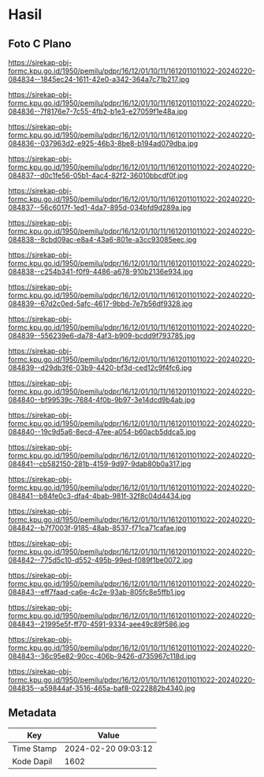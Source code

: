 # Hasil

## Foto C Plano

https://sirekap-obj-formc.kpu.go.id/1950/pemilu/pdpr/16/12/01/10/11/1612011011022-20240220-084834--1845ec24-1611-42e0-a342-364a7c71b217.jpg

https://sirekap-obj-formc.kpu.go.id/1950/pemilu/pdpr/16/12/01/10/11/1612011011022-20240220-084836--7f8176e7-7c55-4fb2-b1e3-e27059f1e48a.jpg

https://sirekap-obj-formc.kpu.go.id/1950/pemilu/pdpr/16/12/01/10/11/1612011011022-20240220-084836--037963d2-e925-46b3-8be8-b194ad079dba.jpg

https://sirekap-obj-formc.kpu.go.id/1950/pemilu/pdpr/16/12/01/10/11/1612011011022-20240220-084837--d0c1fe56-05b1-4ac4-82f2-36010bbcdf0f.jpg

https://sirekap-obj-formc.kpu.go.id/1950/pemilu/pdpr/16/12/01/10/11/1612011011022-20240220-084837--56c6017f-1ed1-4da7-895d-034bfd9d289a.jpg

https://sirekap-obj-formc.kpu.go.id/1950/pemilu/pdpr/16/12/01/10/11/1612011011022-20240220-084838--8cbd09ac-e8a4-43a6-801e-a3cc93085eec.jpg

https://sirekap-obj-formc.kpu.go.id/1950/pemilu/pdpr/16/12/01/10/11/1612011011022-20240220-084838--c254b341-f0f9-4486-a678-910b2136e934.jpg

https://sirekap-obj-formc.kpu.go.id/1950/pemilu/pdpr/16/12/01/10/11/1612011011022-20240220-084839--67d2c0ed-5afc-4617-9bbd-7e7b56df9328.jpg

https://sirekap-obj-formc.kpu.go.id/1950/pemilu/pdpr/16/12/01/10/11/1612011011022-20240220-084839--556239e6-da78-4af3-b909-bcdd9f793785.jpg

https://sirekap-obj-formc.kpu.go.id/1950/pemilu/pdpr/16/12/01/10/11/1612011011022-20240220-084839--d29db3f6-03b9-4420-bf3d-ced12c9f4fc6.jpg

https://sirekap-obj-formc.kpu.go.id/1950/pemilu/pdpr/16/12/01/10/11/1612011011022-20240220-084840--bf99539c-7684-4f0b-9b97-3e14dcd9b4ab.jpg

https://sirekap-obj-formc.kpu.go.id/1950/pemilu/pdpr/16/12/01/10/11/1612011011022-20240220-084840--19c9d5a6-8ecd-47ee-a054-b60acb5ddca5.jpg

https://sirekap-obj-formc.kpu.go.id/1950/pemilu/pdpr/16/12/01/10/11/1612011011022-20240220-084841--cb582150-281b-4159-9d97-9dab80b0a317.jpg

https://sirekap-obj-formc.kpu.go.id/1950/pemilu/pdpr/16/12/01/10/11/1612011011022-20240220-084841--b84fe0c3-dfa4-4bab-981f-32f8c04d4434.jpg

https://sirekap-obj-formc.kpu.go.id/1950/pemilu/pdpr/16/12/01/10/11/1612011011022-20240220-084842--b7f7003f-9185-48ab-8537-f71ca71cafae.jpg

https://sirekap-obj-formc.kpu.go.id/1950/pemilu/pdpr/16/12/01/10/11/1612011011022-20240220-084842--775d5c10-d552-495b-99ed-f089f1be0072.jpg

https://sirekap-obj-formc.kpu.go.id/1950/pemilu/pdpr/16/12/01/10/11/1612011011022-20240220-084843--eff7faad-ca6e-4c2e-93ab-805fc8e5ffb1.jpg

https://sirekap-obj-formc.kpu.go.id/1950/pemilu/pdpr/16/12/01/10/11/1612011011022-20240220-084843--21995e5f-ff70-4591-9334-aee49c89f586.jpg

https://sirekap-obj-formc.kpu.go.id/1950/pemilu/pdpr/16/12/01/10/11/1612011011022-20240220-084843--36c95e82-90cc-406b-9426-d735967c118d.jpg

https://sirekap-obj-formc.kpu.go.id/1950/pemilu/pdpr/16/12/01/10/11/1612011011022-20240220-084835--a59844af-3516-465a-baf8-0222882b4340.jpg


## Metadata

| Key        | Value               |
| ---------- | ------------------- |
| Time Stamp | 2024-02-20 09:03:12 |
| Kode Dapil | 1602                |



